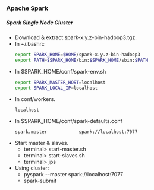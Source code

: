 ### Apache Spark

##### Spark Single Node Cluster
* Download & extract spark-x.y.z-bin-hadoop3.tgz.
* In ~/.bashrc
    ```sh
    export SPARK_HOME=$HOME/spark-x.y.z-bin-hadoop3
    export PATH=$SPARK_HOME/bin:$SPARK_HOME/sbin:$PATH
    ```
* In $SPARK_HOME/conf/spark-env.sh
    ```sh
    export SPARK_MASTER_HOST=localhost
    export SPARK_LOCAL_IP=localhost
    ```
* In conf/workers.
    ```
    localhost
    ```
* In $SPARK_HOME/conf/spark-defaults.conf
    ```
    spark.master			spark://localhost:7077
    ```
* Start master & slaves.
    * terminal> start-master.sh
    * terminal> start-slaves.sh
    * terminal> jps
* Using cluster:
    * pyspark --master spark://localhost:7077
    * spark-submit 
